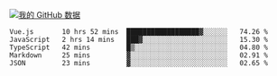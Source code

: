 [![我的 GitHub 数据](https://github-readme-stats.vercel.app/api?username=unbrain&?theme=dark)]()

<!--START_SECTION:waka-->
```text
Vue.js       10 hrs 52 mins  ██████████████████▓░░░░░░   74.26 % 
JavaScript   2 hrs 14 mins   ███▓░░░░░░░░░░░░░░░░░░░░░   15.30 % 
TypeScript   42 mins         █▒░░░░░░░░░░░░░░░░░░░░░░░   04.80 % 
Markdown     25 mins         ▓░░░░░░░░░░░░░░░░░░░░░░░░   02.91 % 
JSON         23 mins         ▓░░░░░░░░░░░░░░░░░░░░░░░░   02.65 % 
```
<!--END_SECTION:waka-->

